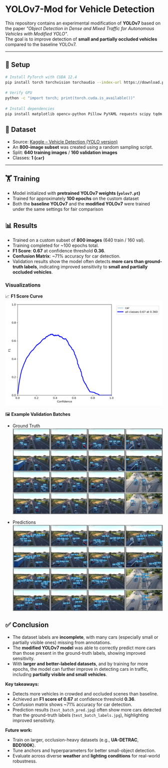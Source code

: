 # YOLOv7-Mod for Vehicle Detection

This repository contains an experimental modification of **YOLOv7** based on the paper *"Object Detection in Dense and Mixed Traffic for Autonomous Vehicles with Modified YOLO"*.  
The goal is to improve detection of **small and partially occluded vehicles** compared to the baseline YOLOv7.

---

## 🚀 Setup

```bash
# Install PyTorch with CUDA 12.4
pip install torch torchvision torchaudio --index-url https://download.pytorch.org/whl/cu124

# Verify GPU
python -c "import torch; print(torch.cuda.is_available())"

# Install dependencies
pip install matplotlib opencv-python Pillow PyYAML requests scipy tqdm tensorboard pandas seaborn ipython psutil thop
```

## 📂 Dataset

- Source: [Kaggle – Vehicle Detection (YOLO version)](https://www.kaggle.com/datasets/muhammadhananasghar/vehicle-detectionyolo-version)  
- An **800-image subset** was created using a random sampling script.  
- Split: **640 training images** / **160 validation images**  
- Classes: **1 (`car`)**

---

## 🏋️ Training

- Model initialized with **pretrained YOLOv7 weights (`yolov7.pt`)**  
- Trained for approximately **100 epochs** on the custom dataset  
- Both the **baseline YOLOv7** and the **modified YOLOv7** were trained under the same settings for fair comparison


## 📊 Results

- Trained on a custom subset of **800 images** (640 train / 160 val).  
- Training completed for ~100 epochs total.  
- **F1 Score**: **0.67** at confidence threshold **0.36**.  
- **Confusion Matrix**: ~71% accuracy for car detection.  
- Validation results show the model often detects **more cars than ground-truth labels**, indicating improved sensitivity to **small and partially occluded vehicles**.

### Visualizations

📈 **F1 Score Curve**  
![F1 Score Curve](results/F1_curve.png)

🖼️ **Example Validation Batches**  
- Ground Truth  
  ![Ground Truth](results/test_batch2_labels.jpg)  

- Predictions  
  ![Predictions](results/test_batch2_pred.jpg)


## ✅ Conclusion

- The dataset labels are **incomplete**, with many cars (especially small or partially visible ones) missing from annotations.  
- The **modified YOLOv7 model** was able to correctly predict more cars than those present in the ground-truth labels, showing improved sensitivity.  
- With **larger and better-labeled datasets**, and by training for more epochs, the model can further improve in detecting cars in traffic, including **partially visible and small vehicles**.

**Key takeaways:**
- Detects more vehicles in crowded and occluded scenes than baseline.  
- Achieved an **F1 score of 0.67** at confidence threshold **0.36**.  
- Confusion matrix shows ~71% accuracy for car detection.  
- Prediction results (`test_batch_pred.jpg`) often show more cars detected than the ground-truth labels (`test_batch_labels.jpg`), highlighting improved sensitivity.

**Future work:**
- Train on larger, occlusion-heavy datasets (e.g., **UA-DETRAC**, **BDD100K**).  
- Tune anchors and hyperparameters for better small-object detection.  
- Evaluate across diverse **weather** and **lighting conditions** for real-world robustness.  
